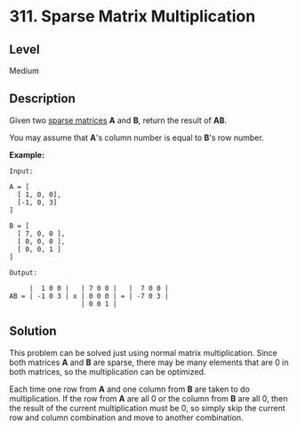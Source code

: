 # 311. Sparse Matrix Multiplication
## Level
Medium

## Description
Given two [sparse matrices](https://en.wikipedia.org/wiki/Sparse_matrix) **A** and **B**, return the result of **AB**.

You may assume that **A**'s column number is equal to **B**'s row number.

**Example:**
```
Input:

A = [
  [ 1, 0, 0],
  [-1, 0, 3]
]

B = [
  [ 7, 0, 0 ],
  [ 0, 0, 0 ],
  [ 0, 0, 1 ]
]

Output:

     |  1 0 0 |   | 7 0 0 |   |  7 0 0 |
AB = | -1 0 3 | x | 0 0 0 | = | -7 0 3 |
                  | 0 0 1 |
```

## Solution
This problem can be solved just using normal matrix multiplication. Since both matrices **A** and **B** are sparse, there may be many elements that are 0 in both matrices, so the multiplication can be optimized.

Each time one row from **A** and one column from **B** are taken to do multiplication. If the row from **A** are all 0 or the column from **B** are all 0, then the result of the current multiplication must be 0, so simply skip the current row and column combination and move to another combination.
